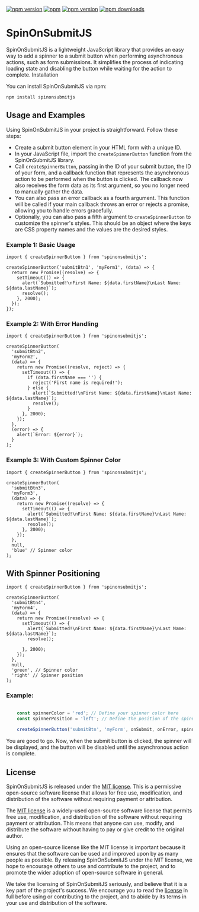 [![npm version](https://img.shields.io/npm/v/spinonsubmitjs)](https://img.shields.io/npm/v/spinonsubmitjs)
[![npm](https://img.shields.io/npm/l/spinonsubmitjs?style=flat-square)](https://img.shields.io/npm/l/spinonsubmitjs?style=flat-square)
[![npm version](https://img.shields.io/bundlephobia/min/spinonsubmitjs)](https://img.shields.io/bundlephobia/min/spinonsubmitjs)
[![npm downloads](https://img.shields.io/npm/dm/spinonsubmitjs)](https://img.shields.io/npm/dm/spinonsubmitjs)



# SpinOnSubmitJS

SpinOnSubmitJS is a lightweight JavaScript library that provides an easy way to add a spinner to a submit button when performing asynchronous actions, such as form submissions. It simplifies the process of indicating loading state and disabling the button while waiting for the action to complete.
Installation

You can install SpinOnSubmitJS via npm:

```shell
npm install spinonsubmitjs
```

## Usage and Examples

Using SpinOnSubmitJS in your project is straightforward. Follow these steps:

- Create a submit button element in your HTML form with a unique ID.
- In your JavaScript file, import the `createSpinnerButton` function from the SpinOnSubmitJS library.
- Call `createSpinnerButton`, passing in the ID of your submit button, the ID of your form, and a callback function that represents the asynchronous action to be performed when the button is clicked. The callback now also receives the form data as its first argument, so you no longer need to manually gather the data.
- You can also pass an error callback as a fourth argument. This function will be called if your main callback throws an error or rejects a promise, allowing you to handle errors gracefully.
- Optionally, you can also pass a fifth argument to `createSpinnerButton` to customize the spinner's styles. This should be an object where the keys are CSS property names and the values are the desired styles.

### Example 1: Basic Usage

    
    import { createSpinnerButton } from 'spinonsubmitjs';

    createSpinnerButton('submitBtn1', 'myForm1', (data) => {
      return new Promise((resolve) => {
        setTimeout(() => {
          alert(`Submitted!\nFirst Name: ${data.firstName}\nLast Name: ${data.lastName}`);
          resolve();
        }, 2000);
      });
    });      

### Example 2: With Error Handling

    
    import { createSpinnerButton } from 'spinonsubmitjs';

    createSpinnerButton(
      'submitBtn2', 
      'myForm2', 
      (data) => {
        return new Promise((resolve, reject) => {
          setTimeout(() => {
            if (data.firstName === '') {
              reject('First name is required!');
            } else {
              alert(`Submitted!\nFirst Name: ${data.firstName}\nLast Name: ${data.lastName}`);
              resolve();
            }
          }, 2000);
        });
      }, 
      (error) => {
        alert(`Error: ${error}`);
      }
    );      

### Example 3: With Custom Spinner Color

    
    import { createSpinnerButton } from 'spinonsubmitjs';

    createSpinnerButton(
      'submitBtn3', 
      'myForm3', 
      (data) => {
        return new Promise((resolve) => {
          setTimeout(() => {
            alert(`Submitted!\nFirst Name: ${data.firstName}\nLast Name: ${data.lastName}`);
            resolve();
          }, 2000);
        });
      },
      null,
      'blue' // Spinner color
    );


## With Spinner Positioning

    import { createSpinnerButton } from 'spinonsubmitjs';

    createSpinnerButton(
      'submitBtn4', 
      'myForm4', 
      (data) => {
        return new Promise((resolve) => {
          setTimeout(() => {
            alert(`Submitted!\nFirst Name: ${data.firstName}\nLast Name: ${data.lastName}`);
            resolve();
         
          }, 2000);
        });
      },
      null,
      'green', // Spinner color
      'right' // Spinner position
    );

### Example:

```javascript

    const spinnerColor = 'red'; // Define your spinner color here
    const spinnerPosition = 'left'; // Define the position of the spinner ('left' or 'right')
    
    createSpinnerButton('submitBtn', 'myForm', onSubmit, onError, spinnerColor, spinnerPosition);
```

You are good to go. Now, when the submit button is clicked, the spinner will be displayed, and the button will be disabled until the asynchronous action is complete.

## License

SpinOnSubmitJS is released under the [MIT license](https://github.com/thedhanawada/SpinOnSubmitJS/blob/main/LICENSE). This is a permissive open-source software license that allows for free use, modification, and distribution of the software without requiring payment or attribution.

The [MIT license](https://opensource.org/licenses/MIT) is a widely-used open-source software license that permits free use, modification, and distribution of the software without requiring payment or attribution. This means that anyone can use, modify, and distribute the software without having to pay or give credit to the original author.

Using an open-source license like the MIT license is important because it ensures that the software can be used and improved upon by as many people as possible. By releasing SpinOnSubmitJS under the MIT license, we hope to encourage others to use and contribute to the project, and to promote the wider adoption of open-source software in general.

We take the licensing of SpinOnSubmitJS seriously, and believe that it is a key part of the project's success. We encourage you to read the [license](https://github.com/thedhanawada/SpinOnSubmitJS/blob/main/LICENSE) in full before using or contributing to the project, and to abide by its terms in your use and distribution of the software. 
